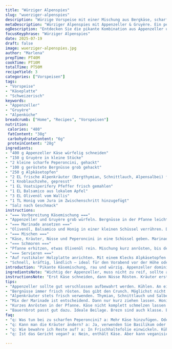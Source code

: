 ```yaml
---
title: "Würziger Alpenspies"
slug: "wuerziger-alpenspies"
description: "Würzige Vorspeise mit einer Mischung aus Bergkäse, scharfen Peperoncini und herzhaften Alpenkräutern. Statt klassischem Antipasto ein pikantes Arrangement aus Appenzeller und knusprigen Bergnüssen. Zubereitet mit traditionellen Schmortechniken und serviert mit einem Dip aus Kräutertopfen und frischem Alpkäse. Die Marinade mit Voatsiperifery-Pfeffer bringt eine exotische Note rein, ersetzt die gängigen roten Chiliflocken. Perfekt für den Raclette-Abend oder als Snack bei Alpwanderungen. Einfach und trotzdem ausgebufft. Käse schmelzen, Kräuter zupfen, scharf aber nicht zu wild. Etwa 45 Minuten Zubereitungs- und Ziehzeit, so dass sich die Aromen verbinden. 3 Portionen."
metaDescription: "Würziger Alpenspies mit Appenzeller & Gruyère. Ein perfekter Snack für Raclette-Abende oder Alpwanderungen. Scharf, würzig, frisch."
ogDescription: "Entdecken Sie die pikante Kombination aus Appenzeller und Gruyère in diesem Alpenhäppchen. Ideal für gesellige Abende oder Wanderungen."
focusKeyphrase: "Würziger Alpenspies"
date: 2025-07-19
draft: false
image: wuerziger-alpenspies.jpg
author: "Marlena"
prepTime: PT40M
cookTime: PT10M
totalTime: PT50M
recipeYield: 3
categories: ["Vorspeisen"]
tags:
- "Vorspeise"
- "Käseplatte"
- "Schweizerisch"
keywords:
- "Appenzeller"
- "Gruyère"
- "Alpenküche"
breadcrumb: ["Home", "Recipes", "Vorspeisen"]
nutrition: 
 calories: "480"
 fatContent: "38g"
 carbohydrateContent: "6g"
 proteinContent: "28g"
ingredients:
- "400 g Appenzeller Käse würfelig schneiden"
- "150 g Gruyère in kleine Stücke"
- "2 kleine scharfe Peperoncini, gehackt"
- "100 g geröstete Bergnüsse grob gehackt"
- "250 g Alpkäsetopfen"
- "2 EL frische Alpenkräuter (Bergthymian, Schnittlauch, Alpensalbei) fein geschnitten"
- "1 Knoblauchzehe, gepresst"
- "1 EL Voatsiperifery Pfeffer frisch gemahlen"
- "1 EL Balsamico aus lokalem Apfel"
- "3 EL Olivenöl vom Wallis"
- "1 TL Honig vom Jura im Zwischenschritt hinzugefügt"
- "Salz nach Geschmack"
instructions:
- "=== Vorbereitung Käsemischung ==="
- "Appenzeller und Gruyère grob würfeln. Bergnüsse in der Pfanne leicht anrösten, nichts verbrennen lassen. Frische Kräuter waschen und ganz trocken tupfen, dann fein hacken. Peperoncini zerhacken, Kerne drin lassen, mehr Feuer."
- "=== Marinade ansetzen ==="
- "Olivenöl, Balsamico und Honig in einer kleinen Schüssel verrühren. Dazu Knoblauch und Voatsiperifery Pfeffer geben. Salzen sparsam, Käse hat Charakter."
- "=== Mischen ==="
- "Käse, Kräuter, Nüsse und Peperoncini in eine Schüssel geben. Marinade darüber giessen. Alles vorsichtig vermengen, 5 Minuten ziehen lassen. Nicht zu lange, die Frische muss bleiben."
- "=== Schmoren ==="
- "Pfanne erhitzen, etwas Olivenöl rein. Mischung kurz anrösten, bis der Käse leicht zu schmelzen beginnt und die Aromen steigen. Nicht komplett schmelzen lassen, soll Biss behalten."
- "=== Servieren ==="
- "Auf rustikaler Holzplatte anrichten. Mit einem Klecks Alpkäsetopfen verbinden, gibt Frische. Passt zu dunklem Bauernbrot oder Brezn."
- "Schnell, kräftig, ländlich – ideal für den Vorabend vor der Höhe oder Hüttenabend."
introduction: "Pikante Käsemischung, rau und würzig. Appenzeller dominierend, Gruyère rundet ab. Peperoncini bringt gezielete Schärfe. Bergnüsse knuspern, Kräuter vom Alpenhang machen alles frisch. Marinade kombiniert Apfelbalsam, Voatsiperifery und Honig, eine Harmonie aus Süße und Würze. Nicht alles lange ziehen lassen, frisch ist König. Kurz in der Pfanne anrösten, bisschen schmelzen, Biss bewahren. Passt zu Bauernbrot, Käsetopfen dazu. Ganz klar Landleben auf dem Teller. Schnell gemacht, bleibt individuell."
ingredientsNote: "Wichtig der Appenzeller, muss nicht zu reif, sollte aber würzig sein. Gruyère aus den Freibergen, griffig. Bergnüsse nicht zu fein, Salz leicht dran. Kräuter immer frisch geerntet, nie aus dem Supermarkt. Balsamico aus Apfel gibt die feine Säure, keine Wein-Variante. Honig aus der Region, nicht zu süss, damit die Schärfe bleibt. Voatsiperifery Pfeffer für das spezielle Aroma, nicht zu viel. Knoblauch sparsam verwenden, sonst dominiert. Olivenöl aus Walliser kleinen Mühlen, kaltgepresst und naturbelassen. Die Balance zwischen Gewürzen und Käse ist entscheidend."
instructionsNote: "Erst Käse schneiden, dann Nüsse Rösten. Kräuter erst ganz am Schluss schneiden, weil sie frisch bleiben sollen. Marinade anrühren, gut mischen. Peperoncini erst reingeben, wenn alles vorbereitet ist, damit sie nicht zu stark werden. Kurz anrösten in einer beschichteten Pfanne, nicht anbrennen. Nur paar Minuten, dann rausnehmen und abkühlen lassen. Anrichten auf rustikalem Brett, Alpkäsetopfen leicht darüber geben. Mit grobem Bauernbrot garnieren. Nicht zu lange stehen lassen, sonst wird alles matschig und verliert Charakter."
tips:
- "Appenzeller sollte gut verschlossen aufbewahrt werden. Kühlen. An einem dunklen Ort lagern. Frische ist wichtig. Gruyère nicht zu lange offen lassen. Schön würzig."
- "Bergnüsse immer frisch rösten. Das gibt den Crunch. Möglichst nicht verbrennen. Lässt den ganzen Geschmack kaputtgehen. Aroma bleibt dann erhalten. Herrlich knusprig."
- "Alpenkräuter stets frisch verwenden. Thymian, Schnittlauch und Salbei. Vor dem Hacken gut waschen und trocken tupfen. Fragile Zutaten brauchen Respekt. Frisch nützt mehr."
- "Mix der Marinade ist entscheidend. Dann nur kurz ziehen lassen. Honig sorgt für feine Nuancen. Balsamico nutzt den säuerlichen Effekt. Kein Übermaß an Salz."
- "Kurzes Anrösten in der Pfanne. Käse nicht komplett schmelzen lassen. Der sollte Biss behalten. Nach dem Rösten kurz abkühlen lassen. Perfekte Konsistenz."
- "Bauernbrot passt gut dazu. Ideale Beilage. Brezn sind auch klasse. Bietet eine rustikale Anmutung. Wenn vorhanden, Weisswein aus Graubünden dazu servieren."
faq:
- "q: Was tun bei zu scharfen Peperoncini? a: Mehr Käse hinzufügen. Oder mehr Nüsse. Ein bisschen Honig gibt Balancierung. Schärfe hat ihre Grenzen."
- "q: Kann man die Kräuter ändern? a: Ja, verwenden Sie Basilikum oder Oregano. Mögen die Aromaleute sicher auch. Doch dann fehlt die Alpenfrische. Versuchen Sie es."
- "q: Wie bewahre ich Reste auf? a: In Frischhaltefolie einwickeln. Kühlschrank ist gut. Nicht länger als zwei Tage aufbewahren. Der Käse verliert bald die Frische."
- "q: Ist das Gericht vegan? a: Nein, enthält Käse. Aber kann veganisiert werden. Nusskäse ausprobieren. Schmeckt anders, aber lecker. Ebenso bei der Marinade."

---
```

